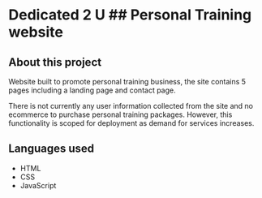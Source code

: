 # Dedicated 2 U ## Personal Training website

## About this project

Website built to promote personal training business, the site contains 5 pages including a landing page and contact page.

There is not currently any user information collected from the site and no ecommerce to purchase personal training packages.  However, this functionality is scoped for deployment as demand for services increases.

## Languages used

* HTML
* CSS
* JavaScript
 
